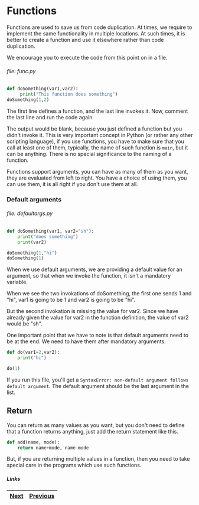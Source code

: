 # Functions

Functions are used to save us from code duplication. At times, we require to implement the same functionality in multiple locations. At such times, it is better to create a function and use it elsewhere rather than code duplication.

We encourage you to execute the code from this point on in a file.

###### file: func.py

```python
def doSomething(var1,var2):
     print("This function does something")
doSomething(1,2)
```

The first line defines a function, and the last line invokes it. Now, comment the last line and run the code again.

The output would be blank, because you just defined a function but you didn't invoke it. This is very important concept in Python (or rather any other scripting language), if you use functions, you have to make sure that you call at least one of them, typically, the name of such function is `main`, but it can be anything. There is no special significance to the naming of a function.

Functions support arguments, you can have as many of them as you want, they are evaluated from left to right. You have a choice of using them, you can use them, it is all right if you don't use them at all.

### Default arguments

###### file: defaultargs.py

```python
def doSomething(var1, var2="sh"):
    print("does something")
    print(var2)

doSomething(1,"hi")
doSomething(1)
```

When we use default arguments, we are providing a default value for an argument, so that when we invoke the function, it isn't a mandatory variable.

When we see the two invokations of doSomething, the first one sends 1 and "hi", var1 is going to be 1 and var2 is going to be "hi".

But the second invokation is missing the value for var2. Since we have already given the value for var2 in the function definition, the value of var2 would be "sh".

One important point that we have to note is that default arguments need to be at the end. We need to have them after mandatory arguments.

```python
def do(var1=2,var2):
    print("hi")

do(1)
```

If you run this file, you'll get a `SyntaxError: non-default argument follows default argument`. The default argument should be the last argument in the list.

## Return
You can return as many values as you want, but you don't need to define that a function returns anything, just add the return statement like this.

```python
def add(name, mode):
    return name+mode, name-mode
```

But, if you are returning multiple values in a function, then you need to take special care in the programs which use such functions.

##### Links

|[Next](10task.md) | [Previous](8exception.md) | 
| ----| ----| 